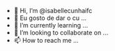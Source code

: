 - 👋 Hi, I’m @isabellecunhaifc
- 👀 Eu gosto de dar o cu ...
- 🌱 I’m currently learning ...
- 💞️ I’m looking to collaborate on ...
- 📫 How to reach me ...

<!---
isabellecunhaifc/isabellecunhaifc is a ✨ special ✨ repository because its `README.md` (this file) appears on your GitHub profile.
You can click the Preview link to take a look at your changes.
--->
